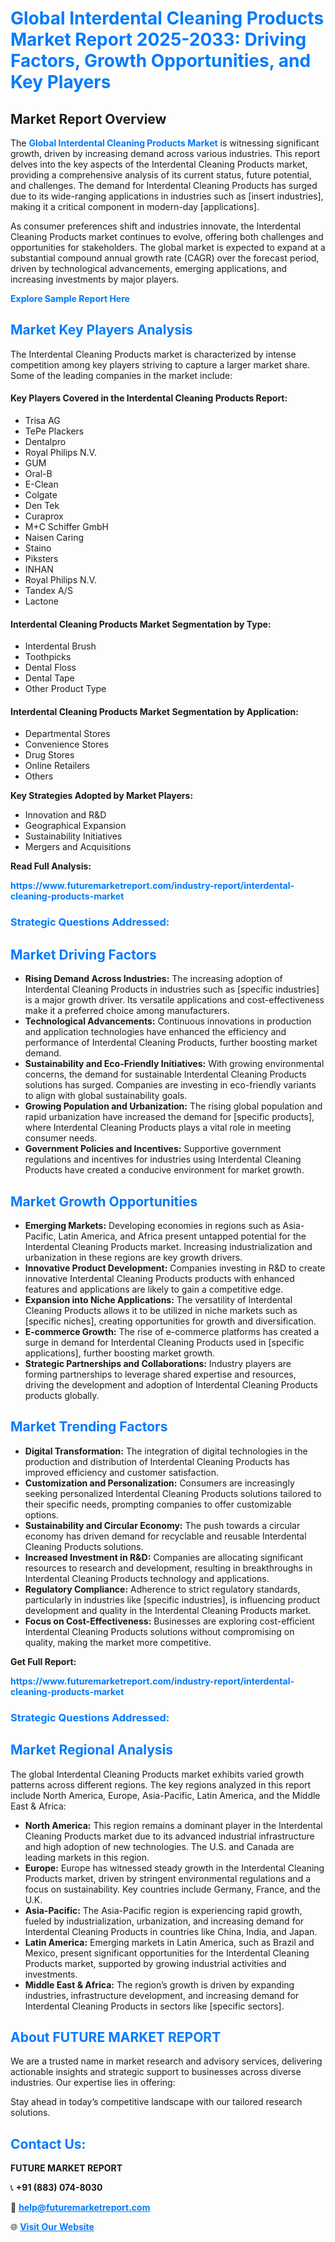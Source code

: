 <h1 style="color: #007BFF;">Global Interdental Cleaning Products Market Report 2025-2033: Driving Factors, Growth Opportunities, and Key Players</h1>

<section id="overview">
<h2>Market Report Overview</h2>
<p>The <a href="https://www.futuremarketreport.com/industry-report/interdental-cleaning-products-market" style="color: #007BFF; text-decoration: none;"><strong>Global Interdental Cleaning Products Market</strong></a> is witnessing significant growth, driven by increasing demand across various industries. This report delves into the key aspects of the Interdental Cleaning Products market, providing a comprehensive analysis of its current status, future potential, and challenges. The demand for Interdental Cleaning Products has surged due to its wide-ranging applications in industries such as [insert industries], making it a critical component in modern-day [applications].</p>
<p>As consumer preferences shift and industries innovate, the Interdental Cleaning Products market continues to evolve, offering both challenges and opportunities for stakeholders. The global market is expected to expand at a substantial compound annual growth rate (CAGR) over the forecast period, driven by technological advancements, emerging applications, and increasing investments by major players.</p>
</section>

<section id="overview">
<p><a href="https://www.futuremarketreport.com/request-sample/reportId=102897" style="color: #007BFF; text-decoration: none;"><strong>Explore Sample Report Here</strong></a></p>
</section>

<section id="key-players">
<h2 style="color: #007BFF;">Market Key Players Analysis</h2>
<p>The Interdental Cleaning Products market is characterized by intense competition among key players striving to capture a larger market share. Some of the leading companies in the market include:</p>
<h4>Key Players Covered in the Interdental Cleaning Products Report:</h4>
<ul><li>Trisa AG</li><li>TePe Plackers</li><li>Dentalpro</li><li>Royal Philips N.V.</li><li>GUM</li><li>Oral-B</li><li>E-Clean</li><li>Colgate</li><li>Den Tek</li><li>Curaprox</li><li>M+C Schiffer GmbH</li><li>Naisen Caring</li><li>Staino</li><li>Piksters</li><li>INHAN</li><li>Royal Philips N.V.</li><li>Tandex A/S</li><li>Lactone</li></ul>
<h4>Interdental Cleaning Products Market Segmentation by Type:</h4>
<ul><li>Interdental Brush</li><li>Toothpicks</li><li>Dental Floss</li><li>Dental Tape</li><li>Other Product Type</li></ul>

<h4>Interdental Cleaning Products Market Segmentation by Application:</h4>
<ul><li>Departmental Stores</li><li>Convenience Stores</li><li>Drug Stores</li><li>Online Retailers</li><li>Others</li></ul>
<p><strong>Key Strategies Adopted by Market Players:</strong></p>
<ul>
<li>Innovation and R&D</li>
<li>Geographical Expansion</li>
<li>Sustainability Initiatives</li>
<li>Mergers and Acquisitions</li>
</ul>
</section>

<section>
<p><strong>Read Full Analysis: </strong></p><a href="https://www.futuremarketreport.com/industry-report/interdental-cleaning-products-market" style="color: #007BFF; text-decoration: none;"><strong>https://www.futuremarketreport.com/industry-report/interdental-cleaning-products-market</strong></a>
<h3 style="color: #007BFF;">Strategic Questions Addressed:</h3>
</section>

<section id="driving-factors">
<h2 style="color: #007BFF;">Market Driving Factors</h2>
<ul>
<li><strong>Rising Demand Across Industries:</strong> The increasing adoption of Interdental Cleaning Products in industries such as [specific industries] is a major growth driver. Its versatile applications and cost-effectiveness make it a preferred choice among manufacturers.</li>
<li><strong>Technological Advancements:</strong> Continuous innovations in production and application technologies have enhanced the efficiency and performance of Interdental Cleaning Products, further boosting market demand.</li>
<li><strong>Sustainability and Eco-Friendly Initiatives:</strong> With growing environmental concerns, the demand for sustainable Interdental Cleaning Products solutions has surged. Companies are investing in eco-friendly variants to align with global sustainability goals.</li>
<li><strong>Growing Population and Urbanization:</strong> The rising global population and rapid urbanization have increased the demand for [specific products], where Interdental Cleaning Products plays a vital role in meeting consumer needs.</li>
<li><strong>Government Policies and Incentives:</strong> Supportive government regulations and incentives for industries using Interdental Cleaning Products have created a conducive environment for market growth.</li>
</ul>
</section>

<section id="growth-opportunities">
<h2 style="color: #007BFF;">Market Growth Opportunities</h2>
<ul>
<li><strong>Emerging Markets:</strong> Developing economies in regions such as Asia-Pacific, Latin America, and Africa present untapped potential for the Interdental Cleaning Products market. Increasing industrialization and urbanization in these regions are key growth drivers.</li>
<li><strong>Innovative Product Development:</strong> Companies investing in R&D to create innovative Interdental Cleaning Products products with enhanced features and applications are likely to gain a competitive edge.</li>
<li><strong>Expansion into Niche Applications:</strong> The versatility of Interdental Cleaning Products allows it to be utilized in niche markets such as [specific niches], creating opportunities for growth and diversification.</li>
<li><strong>E-commerce Growth:</strong> The rise of e-commerce platforms has created a surge in demand for Interdental Cleaning Products used in [specific applications], further boosting market growth.</li>
<li><strong>Strategic Partnerships and Collaborations:</strong> Industry players are forming partnerships to leverage shared expertise and resources, driving the development and adoption of Interdental Cleaning Products products globally.</li>
</ul>
</section>

<section id="trending-factors">
<h2 style="color: #007BFF;">Market Trending Factors</h2>
<ul>
<li><strong>Digital Transformation:</strong> The integration of digital technologies in the production and distribution of Interdental Cleaning Products has improved efficiency and customer satisfaction.</li>
<li><strong>Customization and Personalization:</strong> Consumers are increasingly seeking personalized Interdental Cleaning Products solutions tailored to their specific needs, prompting companies to offer customizable options.</li>
<li><strong>Sustainability and Circular Economy:</strong> The push towards a circular economy has driven demand for recyclable and reusable Interdental Cleaning Products solutions.</li>
<li><strong>Increased Investment in R&D:</strong> Companies are allocating significant resources to research and development, resulting in breakthroughs in Interdental Cleaning Products technology and applications.</li>
<li><strong>Regulatory Compliance:</strong> Adherence to strict regulatory standards, particularly in industries like [specific industries], is influencing product development and quality in the Interdental Cleaning Products market.</li>
<li><strong>Focus on Cost-Effectiveness:</strong> Businesses are exploring cost-efficient Interdental Cleaning Products solutions without compromising on quality, making the market more competitive.</li>
</ul>
</section>

<section>
<p><strong>Get Full Report: </strong></p><a href="https://www.futuremarketreport.com/industry-report/interdental-cleaning-products-market" style="color: #007BFF; text-decoration: none;"><strong>https://www.futuremarketreport.com/industry-report/interdental-cleaning-products-market</strong></a>
<h3 style="color: #007BFF;">Strategic Questions Addressed:</h3>
</section>


<section id="regional-analysis">
<h2 style="color: #007BFF;">Market Regional Analysis</h2>
<p>The global Interdental Cleaning Products market exhibits varied growth patterns across different regions. The key regions analyzed in this report include North America, Europe, Asia-Pacific, Latin America, and the Middle East & Africa:</p>
<ul>
<li><strong>North America:</strong> This region remains a dominant player in the Interdental Cleaning Products market due to its advanced industrial infrastructure and high adoption of new technologies. The U.S. and Canada are leading markets in this region.</li>
<li><strong>Europe:</strong> Europe has witnessed steady growth in the Interdental Cleaning Products market, driven by stringent environmental regulations and a focus on sustainability. Key countries include Germany, France, and the U.K.</li>
<li><strong>Asia-Pacific:</strong> The Asia-Pacific region is experiencing rapid growth, fueled by industrialization, urbanization, and increasing demand for Interdental Cleaning Products in countries like China, India, and Japan.</li>
<li><strong>Latin America:</strong> Emerging markets in Latin America, such as Brazil and Mexico, present significant opportunities for the Interdental Cleaning Products market, supported by growing industrial activities and investments.</li>
<li><strong>Middle East & Africa:</strong> The region’s growth is driven by expanding industries, infrastructure development, and increasing demand for Interdental Cleaning Products in sectors like [specific sectors].</li>
</ul>
</section>

<footer>
<h2 style="color: #007BFF;">About FUTURE MARKET REPORT</h2>
<p>We are a trusted name in market research and advisory services, delivering actionable insights and strategic support to businesses across diverse industries. Our expertise lies in offering:</p>

<p>Stay ahead in today’s competitive landscape with our tailored research solutions.</p>

<h2 style="color: #007BFF;">Contact Us:</h2>
<p><strong>FUTURE MARKET REPORT</strong></p>
<p>📞 <strong>+91 (883) 074-8030</strong></p>
<p>📧 <strong><a href="mailto:help@futuremarketreport.com" style="color: #007BFF;">help@futuremarketreport.com</a></strong></p>
<p>🌐 <strong><a href="https://www.futuremarketreport.com/" style="color: #007BFF;">Visit Our Website</a></strong></p>
</footer>